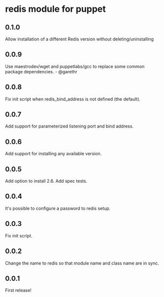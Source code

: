 redis module for puppet
=======================

0.1.0
-----
Allow installation of a different Redis version without deleting/uninstalling

0.0.9
-----
Use maestrodev/wget and puppetlabs/gcc to replace some common package dependencies. - @garethr

0.0.8
-----
Fix init script when redis_bind_address is not defined (the default).

0.0.7
-----
Add support for parameterized listening port and bind address.

0.0.6
-----
Add support for installing any available version.

0.0.5
-----
Add option to install 2.6.
Add spec tests.

0.0.4
-----
It's possible to configure a password to redis setup.

0.0.3
-----
Fix init script.

0.0.2
-----
Change the name to redis so that module name and class name are in sync.

0.0.1
-----
First release!
